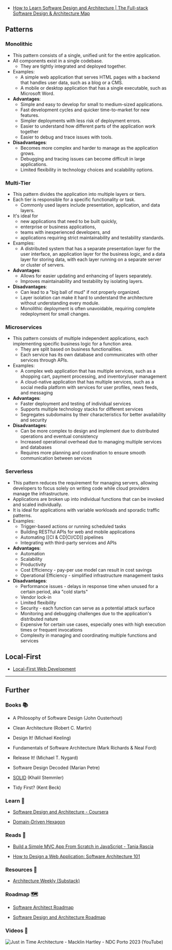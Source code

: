 - [How to Learn Software Design and Architecture | The Full-stack Software Design & Architecture Map](https://khalilstemmler.com/articles/software-design-architecture/full-stack-software-design/)

## Patterns

### Monolithic

- This pattern consists of a single, unified unit for the entire application.
- All components exist in a single codebase.
    - They are tightly integrated and deployed together.
- Examples:
    - A simple web application that serves HTML pages with a backend that handles user data, such as a blog or a CMS.
    - A mobile or desktop application that has a single executable, such as Microsoft Word.
- **Advantages**:
    - Simple and easy to develop for small to medium-sized applications.
    - Fast development cycles and quicker time-to-market for new features.
    - Simpler deployments with less risk of deployment errors.
    - Easier to understand how different parts of the application work together
    - Easier to debug and trace issues with tools.
- **Disadvantages**:
    - Becomes more complex and harder to manage as the application grows.
    - Debugging and tracing issues can become difficult in large applications.
    - Limited flexibility in technology choices and scalability options.

### Multi-Tier

- This pattern divides the application into multiple layers or tiers.
- Each tier is responsible for a specific functionality or task.
    - Commonly used layers include presentation, application, and data layers.
- It's ideal for 
    - new applications that need to be built quickly, 
    - enterprise or business applications, 
    - teams with inexperienced developers, and 
    - applications requiring strict maintainability and testability standards.
- Examples:
    - A distributed system that has a separate presentation layer for the user interface, an application layer for the business logic, and a data layer for storing data, with each layer running on a separate server or cluster of servers.
- **Advantages**:
    - Allows for easier updating and enhancing of layers separately.
    - Improves maintainability and testability by isolating layers.
- **Disadvantages**:
    - Can lead to a "big ball of mud" if not properly organized.
    - Layer isolation can make it hard to understand the architecture without understanding every module.
    - Monolithic deployment is often unavoidable, requiring complete redeployment for small changes.

### Microservices

- This pattern consists of multiple independent applications, each implementing specific business logic for a function area.
    - They are split based on business functionalities.
    - Each service has its own database and communicates with other services through APIs.
- Examples:
    - A complex web application that has multiple services, such as a shopping cart, payment processing, and inventory/user management
    - A cloud-native application that has multiple services, such as a social media platform with services for user profiles, news feeds, and messaging
- **Advantages**:
    - Faster deployment and testing of individual services
    - Supports multiple technology stacks for different services
    - Segregates subdomains by their characteristics for better availability and security
- **Disadvantages**:
    - Can be more complex to design and implement due to distributed operations and eventual consistency
    - Increased operational overhead due to managing multiple services and databases
    - Requires more planning and coordination to ensure smooth communication between services

### Serverless

- This pattern reduces the requirement for managing servers, allowing developers to focus solely on writing code while cloud providers manage the infrastructure.
- Applications are broken up into individual functions that can be invoked and scaled individually.
- It is ideal for applications with variable workloads and sporadic traffic patterns.
- Examples:
    - Trigger-based actions or running scheduled tasks
    - Building RESTful APIs for web and mobile applications
    - Automating [[CI & CD|CI/CD]] pipelines
    - Integrating with third-party services and APIs
- **Advantages**: 
    - Automation
    - Scalability
    - Productivity
    - Cost Efficiency - pay-per use model can result in cost savings
    - Operational Efficiency - simplified infrastructure management tasks
- **Disadvantages**:
    - Performance issues - delays in response time when unused for a certain period, aka "cold starts"
    - Vendor lock-in
    - Limited flexibility
    - Security - each function can serve as a potential attack surface
    - Monitoring and debugging challenges due to the application's distributed nature
    - Expensive for certain use cases, especially ones with high execution times or frequent invocations
    - Complexity in managing and coordinating multiple functions and services

## Local-First 

- [Local-First Web Development](https://localfirstweb.dev/)

---
## Further

### Books 📚

- A Philosophy of Software Design (John Ousterhout)

- Clean Architecture (Robert C. Martin)

- Design It! (Michael Keeling)

- Fundamentals of Software Architecture (Mark Richards & Neal Ford)

- Release It! (Michael T. Nygard)

- Software Design Decoded (Marian Petre)

- [SOLID](https://solidbook.io/) (Khalil Stemmler)

- Tidy First? (Kent Beck)

### Learn 🧠

- [Software Design and Architecture - Coursera](https://www.coursera.org/specializations/software-design-architecture)

- [Domain-Driven Hexagon](https://github.com/Sairyss/domain-driven-hexagon#readme)

### Reads 📄

- [Build a Simple MVC App From Scratch in JavaScript - Tania Rascia](https://www.taniarascia.com/javascript-mvc-todo-app/)

- [How to Design a Web Application: Software Architecture 101](https://www.educative.io/blog/how-to-design-a-web-application-software-architecture-101)

### Resources 🧩

- [Architecture Weekly (Substack)](https://www.architecture-weekly.com/)

### Roadmap 🗺

- [Software Architect Roadmap](https://roadmap.sh/software-architect)

- [Software Design and Architecture Roadmap](https://roadmap.sh/software-design-architecture)

### Videos 🎥

![Just in Time Architecture - Macklin Hartley - NDC Porto 2023 (YouTube)](https://www.youtube.com/watch?v=REbnvajTlko)